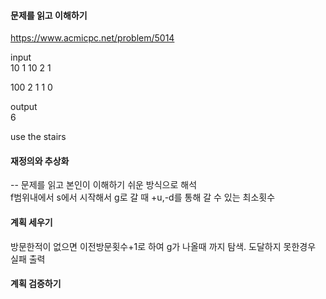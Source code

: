 #### 문제를 읽고 이해하기
https://www.acmicpc.net/problem/5014

input</br>
10 1 10 2 1

100 2 1 1 0

output</br>
6

use the stairs

#### 재정의와 추상화<br>
-- 문제를 읽고 본인이 이해하기 쉬운 방식으로 해석<br>
f범위내에서 s에서 시작해서 g로 갈 때 +u,-d를 통해 갈 수 있는 최소횟수

#### 계획 세우기<br>
방문한적이 없으면 이전방문횟수+1로 하여 g가 나올때 까지 탐색. 도달하지 못한경우 실패 출력

#### 계획 검증하기
